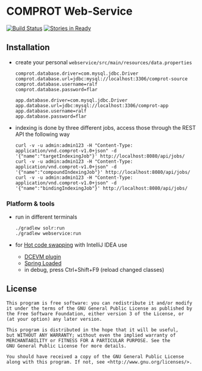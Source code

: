 # COMPROT Web-Service

[![Build Status](https://travis-ci.org/medien-dresden/comprot-webservice.svg?branch=develop)](https://travis-ci.org/medien-dresden/comprot-webservice)
[![Stories in Ready](https://badge.waffle.io/medien-dresden/comprot-webservice.png?label=ready&title=Ready)](http://waffle.io/medien-dresden/comprot-webservice)

## Installation

* create your personal ```webservice/src/main/resources/data.properties```

    ```
    comprot.database.driver=com.mysql.jdbc.Driver
    comprot.database.url=jdbc:mysql://localhost:3306/comprot-source
    comprot.database.username=ralf
    comprot.database.password=flar
    
    app.database.driver=com.mysql.jdbc.Driver
    app.database.url=jdbc:mysql://localhost:3306/comprot-app
    app.database.username=ralf
    app.database.password=flar
    ```
    
* indexing is done by three different jobs, access those through the REST API the following way

    ```
    curl -v -u admin:admin123 -H "Content-Type: application/vnd.comprot-v1.0+json" -d '{"name":"targetIndexingJob"}' http://localhost:8080/api/jobs/
    curl -v -u admin:admin123 -H "Content-Type: application/vnd.comprot-v1.0+json" -d '{"name":"compoundIndexingJob"}' http://localhost:8080/api/jobs/
    curl -v -u admin:admin123 -H "Content-Type: application/vnd.comprot-v1.0+json" -d '{"name":"bindingIndexingJob"}' http://localhost:8080/api/jobs/
    ```

### Platform & tools

* run in different terminals

    ```
    ./gradlew solr:run
    ./gradlew webservice:run
    ```
    
* for [Hot code swapping](http://en.wikipedia.org/wiki/Hot_swapping) with IntelliJ IDEA use
    * [DCEVM plugin](http://blog.jetbrains.com/idea/2013/07/get-true-hot-swap-in-java-with-dcevm-and-intellij-idea/)
    * [Spring Loaded](https://github.com/spring-projects/spring-loaded)
    * in debug, press Ctrl+Shift+F9 (reload changed classes)

## License

    This program is free software: you can redistribute it and/or modify
    it under the terms of the GNU General Public License as published by
    the Free Software Foundation, either version 3 of the License, or
    (at your option) any later version.

    This program is distributed in the hope that it will be useful,
    but WITHOUT ANY WARRANTY; without even the implied warranty of
    MERCHANTABILITY or FITNESS FOR A PARTICULAR PURPOSE. See the
    GNU General Public License for more details.

    You should have received a copy of the GNU General Public License
    along with this program. If not, see <http://www.gnu.org/licenses/>.
